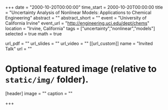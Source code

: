 +++
date = "2000-10-20T00:00:00"
time_start = 2000-10-20T00:00:00
title = "Uncertainty Analysis of Nonlinear Models: Applications to Chemical Engineering"
abstract = ""
abstract_short = ""
event = "University of California Irvine"
event_url = "http://engineering.uci.edu/dept/chems"
location = "Irvine, California"
tags = ["uncertainty","nonlinear","models"]
selected = true
math = true

url_pdf = ""
url_slides = ""
url_video = ""
[[url_custom]]
    name = "Invited Talk"
    url = ""



# Optional featured image (relative to `static/img/` folder).
[header]
image = ""
caption = ""

+++


